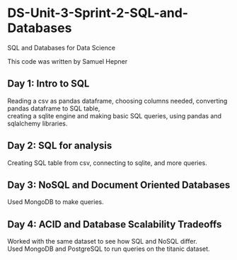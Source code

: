 # DS-Unit-3-Sprint-2-SQL-and-Databases
SQL and Databases for Data Science 

This code was written by Samuel Hepner

## Day 1: Intro to SQL

Reading a csv as pandas dataframe, choosing columns needed, converting pandas dataframe to SQL table,  
creating a sqlite engine and making basic SQL queries, 
using pandas and sqlalchemy libraries.    

## Day 2: SQL for analysis

Creating SQL table from csv, connecting to sqlite, and more queries.

## Day 3: NoSQL and Document Oriented Databases

Used MongoDB to make queries.

## Day 4: ACID and Database Scalability Tradeoffs

Worked with the same dataset to see how SQL and NoSQL differ.  
Used MongoDB and PostgreSQL to run queries on the titanic dataset.